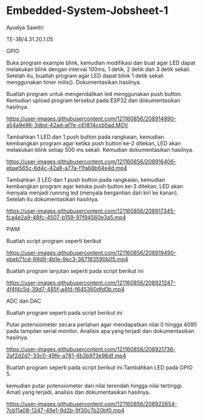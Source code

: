 # Embedded-System-Jobsheet-1
Ayudya Sawitri

TE-3B/4.31.20.1.05


GPIO

Buka program example blink, kemudian modifikasi dan buat agar LED dapat melakukan blink dengan interval 100ms, 1 detik, 2 detik dan 3 detik sekali. Setelah itu, buatlah program agar LED dapat blink 1 detik sekali menggunakan timer milis(). Dokumentasikan hasilnya.

Buatlah program untuk mengendalikan led menggunakan push button. Kemudian upload program tersebut pada ESP32 dan dokumentasikan hasilnya.



https://user-images.githubusercontent.com/121160856/208914890-a54a9e96-3dbd-42ad-af7e-c61814ccb5ad.MOV



Tambahkan 1 LED dan 1 push button pada rangkaian, kemudian kembangkan program agar ketika push button ke-2 ditekan, LED akan melakukan blink setiap 500 ms sekali. Kemudian dokumentasikan hasilnya.



https://user-images.githubusercontent.com/121160856/208916406-ebae565c-6d4c-42a8-a77a-f1fa68b64e4d.mp4



Tambahkan 3 LED dan 1 push button pada rangkaian, kemudian kembangkan program agar ketuka push button ke-3 ditekan, LED akan menyala menjadi running led (menyala bergantian dari kiri ke kanan). Setelah itu dokumentasikan hasilnya.



https://user-images.githubusercontent.com/121160856/208917345-fca4e2a9-48fc-4507-b159-97f94560e3a5.mp4



PWM

Buatlah script program seperti berikut



https://user-images.githubusercontent.com/121160856/208919490-ebeb71cd-89d9-4b1e-9ec3-367183590b05.mp4



Buatlah program lanjutan seperti pada script berikut ini



https://user-images.githubusercontent.com/121160856/208921247-4f4f4c5d-39d7-485f-a4fd-f645360dfd0b.mp4



ADC dan DAC

Buatlah program seperti pada script berikut ini

Putar potensiometer secara perlahan agar mendapatkan nilai 0 hingga 4095 pada tampilan serial monitor. Analisis apa yang terjadi dan dokumentasikan hasilnya.



https://user-images.githubusercontent.com/121160856/208921736-2af2d2d7-33c0-49fe-a781-4b2b973e96df.mp4



Buatlah program seperti pada script berikut ini.Tambahkan LED pada GPIO 5.

kemudian putar potensiometer dari nilai terendah hingga nilai tertinggi. Amati yang terjadi, analisis dan dokumentasikan hasilnya.



https://user-images.githubusercontent.com/121160856/208922654-7cb11a08-1247-49e1-9d2b-9f30c7b20bf0.mp4

